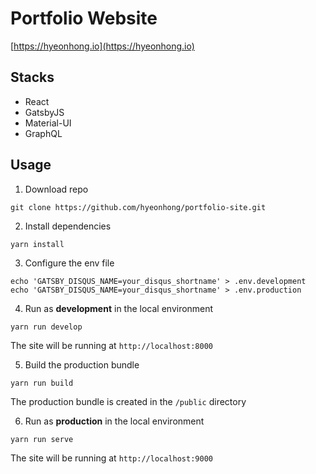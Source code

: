 # Portfolio Website

[https://hyeonhong.io](https://hyeonhong.io)

## Stacks

- React
- GatsbyJS
- Material-UI
- GraphQL

## Usage

1. Download repo

```
git clone https://github.com/hyeonhong/portfolio-site.git
```

2. Install dependencies

```
yarn install
```

3. Configure the env file

```
echo 'GATSBY_DISQUS_NAME=your_disqus_shortname' > .env.development
echo 'GATSBY_DISQUS_NAME=your_disqus_shortname' > .env.production
```


4. Run as **development** in the local environment

```
yarn run develop
```

The site will be running at `http://localhost:8000`

5. Build the production bundle

```
yarn run build
```

The production bundle is created in the `/public` directory

6. Run as **production** in the local environment

```
yarn run serve
```

The site will be running at `http://localhost:9000`
